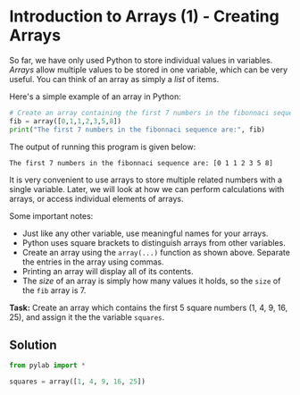 # Introduction to Arrays (1) - Creating Arrays

So far, we have only used Python to store individual values in variables. *Arrays* allow multiple values to be stored in one variable, which can be very useful. You can think of an array as simply a *list* of items.

Here's a simple example of an array in Python:

```python
# Create an array containing the first 7 numbers in the fibonnaci sequence
fib = array([0,1,1,2,3,5,8])
print("The first 7 numbers in the fibonnaci sequence are:", fib)
```

The output of running this program is given below:
```
The first 7 numbers in the fibonnaci sequence are: [0 1 1 2 3 5 8]
```

It is very convenient to use arrays to store multiple related numbers with a single variable. Later, we will look at how we can perform calculations with arrays, or access individual elements of arrays.

Some important notes:
* Just like any other variable, use meaningful names for your arrays.
* Python uses square brackets to distinguish arrays from other variables.
* Create an array using the `array(...)` function as shown above. Separate the entries in the array using commas.
* Printing an array will display all of its contents.
* The *size* of an array is simply how many values it holds, so the `size` of the `fib` array is 7.

**Task:** Create an array which contains the first 5 square numbers (1, 4, 9, 16, 25), and assign it the the variable `squares`.

## Solution
```python
from pylab import *

squares = array([1, 4, 9, 16, 25])
```
